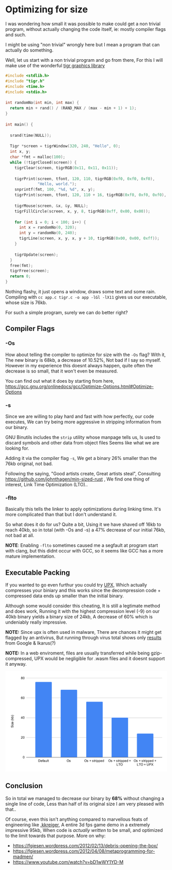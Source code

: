 # Optimizing for size

I was wondering how small it was possible to make could get a non trivial program, without actually changing the code itself, ie: mostly compiler flags and such.

I might be using "non trivial" wrongly here but I mean a program that can actually do something.

Well, let us start with a non trivial program and go from there,
For this I will make use of the wonderful [tigr graphics library](https://github.com/erkkah/tigr)

```c
#include <stdlib.h>
#include "tigr.h"
#include <time.h>
#include <stdio.h>

int randomNo(int min, int max) {
  return min + rand() / (RAND_MAX / (max - min + 1) + 1);
}

int main() {

  srand(time(NULL));

  Tigr *screen = tigrWindow(320, 240, "Hello", 0);
  int x, y;
  char *fmt = malloc(100);
  while (!tigrClosed(screen)) {
    tigrClear(screen, tigrRGB(0x11, 0x11, 0x11));

    tigrPrint(screen, tfont, 120, 110, tigrRGB(0xf0, 0xf0, 0xf0),
              "Hello, world.");
	snprintf(fmt, 100, "%d, %d", x, y);
	tigrPrint(screen, tfont, 120, 110 + 16, tigrRGB(0xf0, 0xf0, 0xf0), fmt);

    tigrMouse(screen, &x, &y, NULL);
    tigrFillCircle(screen, x, y, 8, tigrRGB(0xff, 0x00, 0x00));

    for (int i = 0; i < 100; i++) {
      int x = randomNo(0, 320);
      int y = randomNo(0, 240);
      tigrLine(screen, x, y, x, y + 10, tigrRGB(0x00, 0x00, 0xff));
    }

    tigrUpdate(screen);
  }
  free(fmt);
  tigrFree(screen);
  return 0;
}
```
Nothing flashy, it just opens a window, draws some text and some rain.
Compiling with `cc app.c tigr.c -o app -lGl -lX11` gives us our executable, whose size is 76kb.

For such a simple program, surely we can do better right?

## Compiler Flags

### -Os
How about telling the compiler to optimize for size with the `-Os` flag?
With it, The new binary is 68kb, a decrease of 10.52%, Not bad if I say so myself.
However in my experience this doesnt always happen, quite often the decrease is so small, that it won't even be measured.

You can find out what it does by starting from here, https://gcc.gnu.org/onlinedocs/gcc/Optimize-Options.html#Optimize-Options

### -s
Since we are willing to play hard and fast with how perfectly, our code executes, We can try being more aggressive in stripping information from our binary.

GNU Binutils includes the `strip` utility whose manpage tells us, Is used to discard symbols and other data from object files
Seems like what we are looking for.

Adding it via the compiler flag `-s`, We get a binary 26% smaller than the 76kb original, not bad.

Following the saying, "Good artists create, Great artists steal", Consulting https://github.com/johnthagen/min-sized-rust , We find one thing of interest, Link Time Optimization (LTO)..

### -flto
Basically this tells the linker to apply optimizations during linking time. It's more complicated than that but I don't understand it.

So what does it do for us?
Quite a bit, Using it we have shaved off 16kb to reach 40kb, so in total (with -Os and -s) a 47% decrease of our initial 76kb, not bad at all.

**NOTE**: Enabling `-flto` sometimes caused me a segfault at program start with clang, but this didnt occur with GCC, so it seems like GCC has a more mature implementation.

## Executable Packing
If you wanted to go even furthur you could try [UPX](https://upx.github.io/), Which actually compresses your biniary and this works since
the decompression code + compressed data ends up smaller than the initial binary.

Although some would consider this cheating, It is still a legtimate method and does work,
Running it with the highest compression level (-9) on our 40kb binary yields a binary size of 24kb, A decrease of 60% which is undeniably really impressive.

**NOTE:** Since upx is often used in malware, There are chances it might get flagged by an antivirus,
But running through virus total shows only [results](https://is.gd/MtqIMG) from Google & Ikarus(?)

**NOTE:** In a web enviroment, files are usually transferred while being gzip-compressed, UPX would be negligible for .wasm files and it doesnt support it anyway.

![](/assets/images/size-chart.svg) 
## Conclusion
So in total we managed to decrease our binary by **68%** without changing a single line of code, Less than half of its original size
I am very pleased with that..

Of course, even this isn't anything compared to marvellous feats of engineering like [.kkreiger](https://en.wikipedia.org/wiki/.kkrieger), A entire 3d fps game demo in a extremely impressive 95kb,
When code is *actually written* to be small, and optimized to the limit towards that purpose.
More on why:
- https://fgiesen.wordpress.com/2012/02/13/debris-opening-the-box/
- https://fgiesen.wordpress.com/2012/04/08/metaprogramming-for-madmen/
- https://www.youtube.com/watch?v=bD1wWY1YD-M
